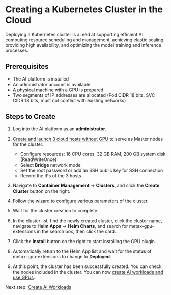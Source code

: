 # Creating a Kubernetes Cluster in the Cloud

Deploying a Kubernetes cluster is aimed at supporting efficient AI computing resource scheduling and management, achieving elastic scaling, providing high availability, and optimizing the model training and inference processes.

## Prerequisites

- The AI platform is installed
- An administrator account is available
- A physical machine with a GPU is prepared
- Two segments of IP addresses are allocated (Pod CIDR 18 bits, SVC CIDR 18 bits, must not conflict with existing networks)

## Steps to Create

1. Log into the AI platform as an **administrator**.
2. [Create and launch 3 cloud hosts without GPU](../host/createhost.md) to serve as Master nodes for the cluster.

    - Configure resources: 16 CPU cores, 32 GB RAM, 200 GB system disk (ReadWriteOnce)
    - Select **Bridge** network mode
    - Set the root password or add an SSH public key for SSH connection
    - Record the IPs of the 3 hosts

3. Navigate to **Container Management** -> **Clusters**, and click the **Create Cluster** button on the right.
4. Follow the wizard to configure various parameters of the cluster.


5. Wait for the cluster creation to complete.



6. In the cluster list, find the newly created cluster, click the cluster name, navigate to **Helm Apps** -> **Helm Charts**, and search for metax-gpu-extensions in the search box, then click the card.


7. Click the **Install** button on the right to start installing the GPU plugin.



8. Automatically return to the Helm App list and wait for the status of metax-gpu-extensions to change to **Deployed**.


9. At this point, the cluster has been successfully created. You can check the nodes included in the cluster. You can now [create AI workloads and use GPUs](../share/workload.md).


Next step: [Create AI Workloads](../share/workload.md)
